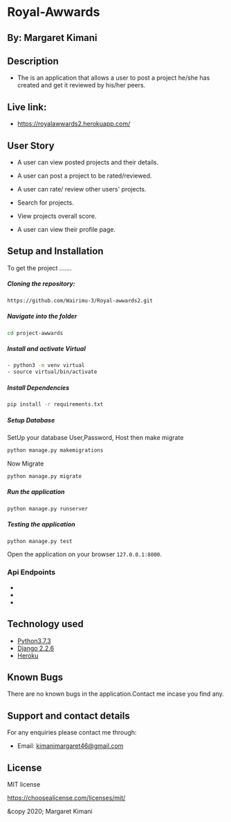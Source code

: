 # Royal-Awwards

## By: Margaret Kimani

## Description
+ The is an application that allows a user to post a project he/she has created and get it reviewed by his/her peers.

## Live link:

+ https://royalawwards2.herokuapp.com/

## User Story  
  
+ A user can view posted projects and their details. 

- A user can post a project to be rated/reviewed. 

+ A user can rate/ review other users' projects.

- Search for projects.

+ View projects overall score.

- A user can view their profile page.  

  
## Setup and Installation  
To get the project .......  

##### Cloning the repository:  
 ```bash 
 https://github.com/Wairimu-3/Royal-awwards2.git
```
##### Navigate into the folder
 ```bash 
cd project-awwards
```
##### Install and activate Virtual  
 ```bash 
- python3 -m venv virtual
- source virtual/bin/activate  
```  
##### Install Dependencies  
 ```bash 
 pip install -r requirements.txt 
```  
##### Setup Database  
SetUp your database User,Password, Host then make migrate  
 ```bash 
python manage.py makemigrations
 ``` 
  Now Migrate  
 ```bash 
 python manage.py migrate 
```
##### Run the application  
 ```bash 
 python manage.py runserver 
``` 
##### Testing the application  
 ```bash 
 python manage.py test 
```
Open the application on your browser `127.0.0.1:8000`.  

 ### Api Endpoints
 * 

 * 

 * 

## Technology used  
  
* [Python3.7.3](https://www.python.org/)  
* [Django 2.2.6](https://docs.djangoproject.com/en/2.2/) 
* [Heroku](https://heroku.com)  
  
## Known Bugs
There are no known bugs in the application.Contact me incase you find any.

## Support and contact details
For any enquiries please contact me through:

+ Email: kimanimargaret46@gmail.com

## License
MIT license

https://choosealicense.com/licenses/mit/

&copy 2020; Margaret Kimani